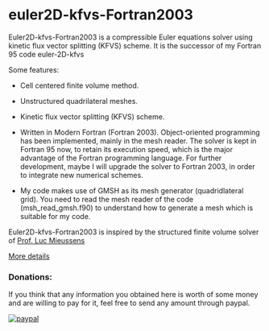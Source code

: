# euler2D-kfvs-Fortran2003

Euler2D-kfvs-Fortran2003 is a compressible Euler equations solver using kinetic flux vector splitting (KFVS) scheme. It is the successor of my Fortran 95 code euler-2D-kfvs

Some features:

- Cell centered finite volume method.

- Unstructured quadrilateral meshes.

- Kinetic flux vector splitting (KFVS) scheme.

- Written in Modern Fortran (Fortran 2003). Object-oriented programming has been implemented, mainly in the mesh reader. The solver is kept in Fortran 95 now, to retain its execution speed, which is the major advantage of the Fortran programming language. For further development, maybe I will upgrade the solver to Fortran 2003, in order to integrate new numerical schemes.

- My code makes use of GMSH as its mesh generator (quadridlateral grid). You need to read the mesh reader of the code (msh_read_gmsh.f90) to understand how to generate a mesh which is suitable for my code.

Euler2D-kfvs-Fortran2003 is inspired by the structured finite volume solver of [Prof. Luc Mieussens](https://www.math.u-bordeaux.fr/~lmieusse/PAGE_WEB/ENSEIGNEMENT/MMK3/SIMULATION_NUMERIQUE_ECOULEMENTS_FLUIDES/simulations.html)

[More details](https://github.com/truongd8593/euler2D-kfvs-Fortran2003/wiki)

### Donations:
If you think that any information you obtained here is worth of some money and are willing to pay for it, feel free to send any amount through paypal.

[![paypal](https://www.paypalobjects.com/en_US/i/btn/btn_donateCC_LG.gif)](https://paypal.me/TruongDang85)
